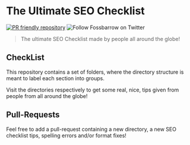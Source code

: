 # The Ultimate SEO Checklist

[![PR friendly repository](https://img.shields.io/badge/Pull--Request-are%20welcome!-ff69b4)](/compare)
![Follow Fossbarrow on Twitter](https://img.shields.io/twitter/follow/fossbarrow?style=social)

> The ultimate SEO Checklist made by people all around the globe!

## CheckList 

This repository contains a set of folders, where the directory structure is meant to label each section into groups.

Visit the directories respectively to get some real, nice, tips given from people from all around the globe!

## Pull-Requests

Feel free to add a pull-request containing a new directory, a new SEO checklist tips, spelling errors and/or format fixes!

